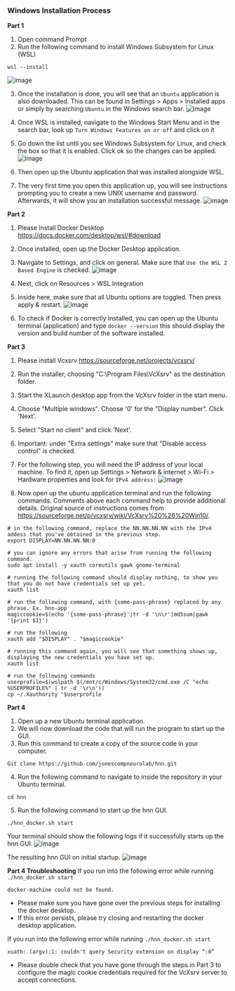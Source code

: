 ### Windows Installation Process
**Part 1**
1. Open command Prompt
2. Run the following command to install Windows Subsystem for Linux (WSL)
```
wsl --install
``` 
![image](https://github.com/jonescompneurolab/hnn/assets/34087669/f94c9ea6-1459-4082-8a01-af69d115368c)

3. Once the installation is done, you will see that an `Ubuntu` application is also downloaded. This can be found in Settings > Apps > Installed apps or simply by searching `Ubuntu` in the Windows search bar.
   ![image](https://github.com/jonescompneurolab/hnn/assets/34087669/aa1635db-ccd7-4989-bdbd-7f89f5493225)

4. Once WSL is installed, navigate to the Windows Start Menu and in the search bar, look up `Turn Windows Features on or off` and click on it
5. Go down the list until you see Windows Subsystem for Linux, and check the box so that it is enabled. Click ok so the changes can be applied.
   ![image](https://github.com/jonescompneurolab/hnn/assets/34087669/d9c9580f-2082-4ac8-bdee-ca599e9b2da1)

6. Then open up the Ubuntu application that was installed alongside WSL.
7. The very first time you open this application up, you will see instructions prompting you to create a new UNIX username and password. Afterwards, it will show you an installation successful message.
   ![image](https://github.com/jonescompneurolab/hnn/assets/34087669/d6e26399-804d-4780-a451-492c1ccdf81f)



**Part 2**
1. Please install Docker Desktop https://docs.docker.com/desktop/wsl/#download
2. Once installed, open up the Docker Desktop application.
3. Navigate to Settings, and click on general. Make sure that `Use the WSL 2 Based Engine` is checked.
   ![image](https://github.com/jonescompneurolab/hnn/assets/34087669/84d0078a-ba4f-478c-8af1-e7771ba896b3)

4. Next, click on Resources > WSL Integration
5. Inside here, make sure that all Ubuntu options are toggled. Then press apply & restart.
   ![image](https://github.com/jonescompneurolab/hnn/assets/34087669/d01a0c14-37b2-456a-b7d8-3ed3bdd5283c)

6. To check if Docker is correctly installed, you can open up the Ubuntu terminal (application) and type `docker --version` this should display the version and build number of the software installed.


**Part 3**
1. Please install Vcxsrv https://sourceforge.net/projects/vcxsrv/
2. Run the installer, choosing "C:\Program Files\VcXsrv" as the destination folder.
3. Start the XLaunch desktop app from the VcXsrv folder in the start menu.
4. Choose "Multiple windows". Choose '0' for the "Display number". Click 'Next'.
5. Select "Start no client" and click 'Next'.
6. Important: under "Extra settings" make sure that "Disable access control" is checked.

7. For the following step, you will need the IP address of your local machine. To find it, open up Settings > Network & internet > Wi-Fi > Hardware properties and look for `IPv4 address:`
   ![image](https://github.com/jonescompneurolab/hnn/assets/34087669/45f51c4b-c2c5-48f4-9f7f-490ee423ebd3)

8. Now open up the ubuntu application terminal and run the following commands. Comments above each command help to provide additional details. Original source of instructions comes from https://sourceforge.net/p/vcxsrv/wiki/VcXsrv%20%26%20Win10/.
```
# in the following command, replace the NN.NN.NN.NN with the IPv4 addess that you've obtained in the previous step. 
export DISPLAY=NN.NN.NN.NN:0

# you can ignore any errors that arise from running the following command.
sudo apt install -y xauth coreutils gawk gnome-terminal 

# running the following command should display nothing, to show you that you do not have credentials set up yet. 
xauth list 

# run the following command, with {some-pass-phrase} replaced by any phrase. Ex. hnn-app
magiccookie=$(echo '{some-pass-phrase}'|tr -d '\n\r'|md5sum|gawk '{print $1}')

# run the following
xauth add "$DISPLAY" . "$magiccookie"

# running this command again, you will see that something shows up, displaying the new credentials you have set up. 
xauth list

# run the following commands
userprofile=$(wslpath $(/mnt/c/Windows/System32/cmd.exe /C "echo %USERPROFILE%" | tr -d '\r\n'))
cp ~/.Xauthority "$userprofile
```


**Part 4**
1. Open up a new Ubuntu terminal application.
2. We will now download the code that will run the program to start up the GUI.
3. Run this command to create a copy of the source code in your computer.
```
Git clone https://github.com/jonescompneurolab/hnn.git
```
4. Run the following command to navigate to inside the repository in your Ubuntu terminal.
```
cd hnn
```
5. Run the following command to start up the hnn GUI.
```
./hnn_docker.sh start
``` 

Your terminal should show the following logs if it successfully starts up the hnn GUI.
![image](https://github.com/jonescompneurolab/hnn/assets/34087669/2e5942cb-100f-44cf-9c6f-fdee72576844)

The resulting hnn GUI on initial startup.
![image](https://github.com/jonescompneurolab/hnn/assets/34087669/cb6f404c-d6df-45ef-ab80-cf85e293bf8b)


**Part 4 Troubleshooting**
If you run into the following error while running `./hnn_docker.sh start`

`
docker-machine could not be found.
`
- Please make sure you have gone over the previous steps for installing the docker desktop.
- If this error persists, please try closing and restarting the docker desktop application.

If you run into the following error while running `./hnn_docker.sh start`

`
xuath: (argv):1: couldn't query Security extension on display “:0”
`
- Please double check that you have gone through the steps in Part 3 to configure the magic cookie credentials required for the VcXsrv server to accept connections. 


